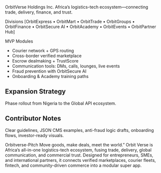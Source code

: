 OrbitVerse Holdings Inc.
Africa’s logistics-tech ecosystem—connecting trade, delivery, finance, and trust.

Divisions
[OrbitExpress • OrbitMart • OrbitTrade • OrbitGroups • OrbitFinance • OrbitSecure AI • OrbitAcademy • OrbitEvents • OrbitPartner Hub]

MVP Modules
- Courier network + GPS routing
- Cross-border verified marketplace
- Escrow dealmaking + TrustScore
- Communication tools: DMs, calls, lounges, live events
- Fraud prevention with OrbitSecure AI
- Onboarding & Academy training paths

## Expansion Strategy
Phase rollout from Nigeria to the Global API ecosystem.

## Contributor Notes
Clear guidelines, JSON CMS examples, anti-fraud logic drafts, onboarding flows, investor-ready visuals.

Orbitverse-Pitch
Move goods, make deals, meet the world.” Orbit Verse is Africa’s all-in-one logistics-tech ecosystem, fusing trade, delivery, global communication, and commercial trust. Designed for entrepreneurs, SMEs, and international partners, it connects verified marketplaces, courier fleets, fintech, and community-driven commerce into a modular super app.
